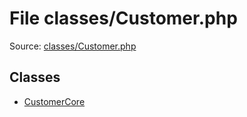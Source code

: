File classes/Customer.php
=========

Source: [classes/Customer.php](https://github.com/PrestaShop/PrestaShop/blob/1.6.0.13/classes/Customer.php)


Classes
-------

* [CustomerCore](class.CustomerCore.md)


